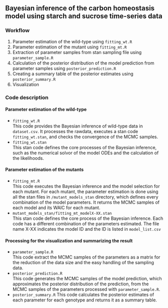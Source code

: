 ## Bayesian inference of the carbon homeostasis model using starch and sucrose time-series data

### Workflow
1. Parameter estimation of the wild-type using `fitting_wt.R`
2. Parameter estimation of the mutant using `fitting_mt.R`
3. Extraction of parameter samples from stan sampling file using `parameter_sample.R`
4. Calculation of the posterior distribution of the model prediction from parameter samples using `posterior_prediction.R`
5. Creating a summary table of the posterior estimates using `posterior_summary.R`
6. Visualization

### Code description
#### Parameter estimation of the wild-type
- `fitting_wt.R`  
  This code provides the Bayesian inference of wild-type data in `dataset.csv`. It processes the rawdata,  executes a stan code `fitting_wt.stan`, and checks the convergence of the MCMC samples.
- `fitting_wt.stan`  
  This stan code defines the core processes of the Bayesian inference, such as the numerical solvor of the model ODEs and the calculation of the likelihoods.


#### Parameter estimation of the mutants
- `fitting_mt.R`  
  This code executes the Bayesian inference and the model selection for each mutant. For each mutant, the parameter estimation is done using all the stan files in `/mutant_models_stan` directory, which defines every combination of the model parameters. It returns the MCMC samples of each model and its WAIC for each mutant.
- `mutant_models_stan/fitting_mt_modelX-XX.stan`  
  This stan code defines the core process of the Bayesian inference. Each code has a different combination of the parameters estimated. The file name X-XX indicates the model ID and the ID is listed in `model_list.csv`

#### Processing for the visualization and summarizing the result
- `parameter_sample.R`  
  This code extract the MCMC samples of the parameters as a matrix for the reduction of the data size and the easy handling of the sampling data.
- `posterior_prediction.R`  
This code generates the MCMC samples of the model prediction, which approximates the posterior distribution of the prediction, from the MCMC samples of the parameters processed with `parameter_sample.R`.
- `posterior_summary.R`
This code calculates the posterior estimates of each parameter for each genotype and returns it as a summary table.
